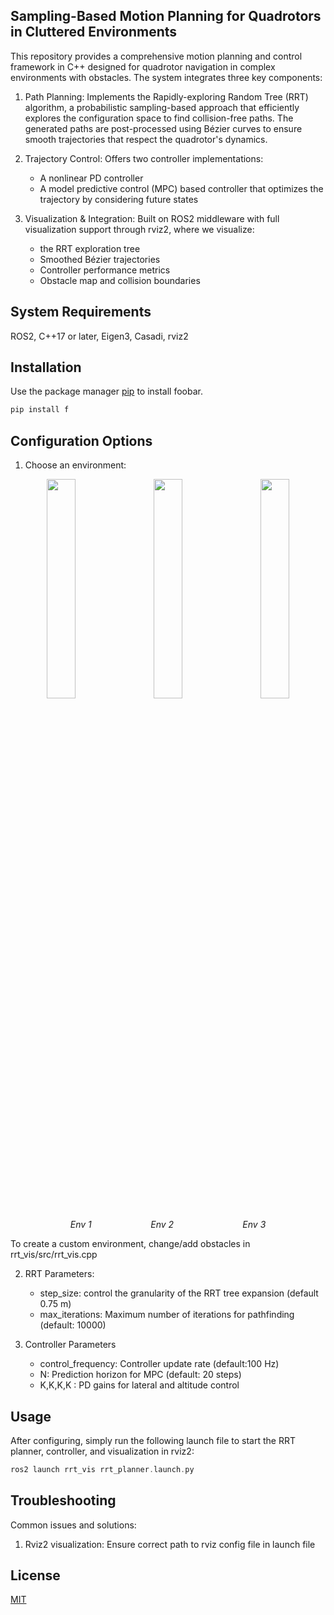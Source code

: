 ## Sampling-Based Motion Planning for Quadrotors in Cluttered Environments 

This repository provides a comprehensive motion planning and control framework in C++ designed for quadrotor navigation in complex environments with obstacles. The system integrates three key components:

1. Path Planning: Implements the Rapidly-exploring Random Tree (RRT) algorithm, a probabilistic sampling-based approach that efficiently explores the configuration space to find collision-free paths. The generated paths are post-processed using Bézier curves to ensure smooth trajectories that respect the quadrotor's dynamics.

2. Trajectory Control: Offers two controller implementations:
   - A nonlinear PD controller 
   - A model predictive control (MPC) based controller that optimizes the trajectory by considering future states

3. Visualization & Integration: Built on ROS2 middleware with full visualization support through rviz2, where we visualize:

   - the RRT exploration tree
   - Smoothed Bézier trajectories
   - Controller performance metrics
   - Obstacle map and collision boundaries

## System Requirements

ROS2, C++17 or later, Eigen3, Casadi, rviz2

## Installation

Use the package manager [pip](https://pip.pypa.io/en/stable/) to install foobar.

```bash
pip install f
```

## Configuration Options

1. Choose an environment:

<p align="center">
  <img src="docs/media/env1.gif" width="30%" />
  &nbsp;&nbsp;&nbsp;
  <img src="docs/media/env2.gif" width="30%" />
  &nbsp;&nbsp;&nbsp;
  <img src="docs/media/env3.gif" width="30%" />
</p>
<p align="center">
  <em>Env 1</em>&nbsp;&nbsp;&nbsp;&nbsp;&nbsp;&nbsp;&nbsp;&nbsp;&nbsp;&nbsp;&nbsp;&nbsp;&nbsp;&nbsp;&nbsp;&nbsp;&nbsp;&nbsp;&nbsp;&nbsp;&nbsp;&nbsp;&nbsp;
  <em>Env 2</em>&nbsp;&nbsp;&nbsp;&nbsp;&nbsp;&nbsp;&nbsp;&nbsp;&nbsp;&nbsp;&nbsp;&nbsp;&nbsp;&nbsp;&nbsp;&nbsp;&nbsp;&nbsp;&nbsp;&nbsp;&nbsp;&nbsp;&nbsp;&nbsp;&nbsp;&nbsp;&nbsp;
  <em>Env 3</em>
</p>


To create a custom environment, change/add obstacles in rrt_vis/src/rrt_vis.cpp

2. RRT Parameters:
   - step_size: control the granularity of the RRT tree expansion (default 0.75 m)
   - max_iterations: Maximum number of iterations for pathfinding (default: 10000) 

3. Controller Parameters
   - control_frequency: Controller update rate (default:100 Hz)
   - N: Prediction horizon for MPC (default: 20 steps)
   - K,K,K,K : PD gains for lateral and altitude control


## Usage

After configuring, simply run the following launch file to start the RRT planner, controller, and visualization in rviz2:

```C++
ros2 launch rrt_vis rrt_planner.launch.py
```

## Troubleshooting

Common issues and solutions:
1. Rviz2 visualization: Ensure correct path to rviz config file in launch file


## License

[MIT](https://choosealicense.com/licenses/mit/)